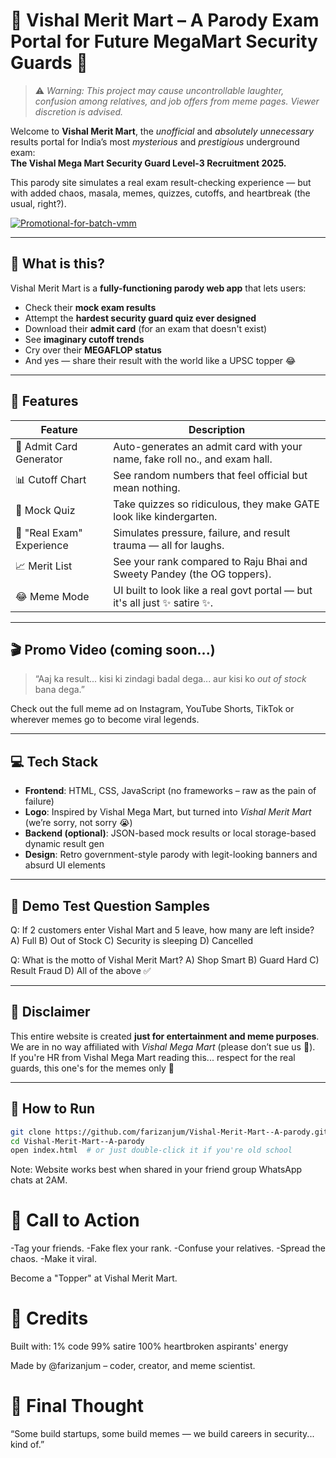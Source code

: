 # 🛒 Vishal Merit Mart – A Parody Exam Portal for Future MegaMart Security Guards 🤡

> ⚠️ *Warning: This project may cause uncontrollable laughter, confusion among relatives, and job offers from meme pages. Viewer discretion is advised.*  

Welcome to **Vishal Merit Mart**, the *unofficial* and *absolutely unnecessary* results portal for India’s most *mysterious* and *prestigious* underground exam:  
**The Vishal Mega Mart Security Guard Level-3 Recruitment 2025.**

This parody site simulates a real exam result-checking experience — but with added chaos, masala, memes, quizzes, cutoffs, and heartbreak (the usual, right?).

<a href="https://ibb.co/6RhqYRsf"><img src="https://i.ibb.co/tMf1BMCW/Promotional-for-batch-vmm.jpg" alt="Promotional-for-batch-vmm" border="0"></a>

---

## 🤖 What is this?

Vishal Merit Mart is a **fully-functioning parody web app** that lets users:
- Check their **mock exam results**
- Attempt the **hardest security guard quiz ever designed**
- Download their **admit card** (for an exam that doesn't exist)
- See **imaginary cutoff trends**
- Cry over their **MEGAFLOP status**
- And yes — share their result with the world like a UPSC topper 😂

---

## 🎯 Features

| Feature                         | Description                                                                 |
|----------------------------------|-----------------------------------------------------------------------------|
| 🧾 Admit Card Generator         | Auto-generates an admit card with your name, fake roll no., and exam hall. |
| 📊 Cutoff Chart                | See random numbers that feel official but mean nothing.                    |
| 🧠 Mock Quiz                   | Take quizzes so ridiculous, they make GATE look like kindergarten.         |
| 🧪 "Real Exam" Experience      | Simulates pressure, failure, and result trauma — all for laughs.           |
| 📈 Merit List                  | See your rank compared to Raju Bhai and Sweety Pandey (the OG toppers).    |
| 😂 Meme Mode                  | UI built to look like a real govt portal — but it's all just ✨ satire ✨.   |

---

## 🎬 Promo Video (coming soon...)

> “Aaj ka result... kisi ki zindagi badal dega... aur kisi ko *out of stock* bana dega.”

Check out the full meme ad on Instagram, YouTube Shorts, TikTok or wherever memes go to become viral legends.

---

## 💻 Tech Stack

- **Frontend**: HTML, CSS, JavaScript (no frameworks – raw as the pain of failure)
- **Logo**: Inspired by Vishal Mega Mart, but turned into *Vishal Merit Mart* (we’re sorry, not sorry 😭)
- **Backend (optional)**: JSON-based mock results or local storage-based dynamic result gen
- **Design**: Retro government-style parody with legit-looking banners and absurd UI elements

---

## 🧪 Demo Test Question Samples

Q: If 2 customers enter Vishal Mart and 5 leave, how many are left inside?
A) Full
B) Out of Stock
C) Security is sleeping
D) Cancelled

Q: What is the motto of Vishal Merit Mart?
A) Shop Smart
B) Guard Hard
C) Result Fraud
D) All of the above ✅

---


## 🧾 Disclaimer

This entire website is created **just for entertainment and meme purposes**.  
We are in no way affiliated with *Vishal Mega Mart* (please don’t sue us 🙏).  
If you're HR from Vishal Mega Mart reading this... respect for the real guards, this one's for the memes only 🫡

---

## 🚀 How to Run

```bash
git clone https://github.com/farizanjum/Vishal-Merit-Mart--A-parody.git
cd Vishal-Merit-Mart--A-parody
open index.html  # or just double-click it if you're old school
```
Note: Website works best when shared in your friend group WhatsApp chats at 2AM.


# 📣 Call to Action

-Tag your friends.
-Fake flex your rank.
-Confuse your relatives.
-Spread the chaos.
-Make it viral.

Become a "Topper" at Vishal Merit Mart.

# 🤝 Credits

Built with:
1% code
99% satire
100% heartbroken aspirants' energy

Made by @farizanjum – coder, creator, and meme scientist.

# 📌 Final Thought
“Some build startups, some build memes — we build careers in security... kind of.”
